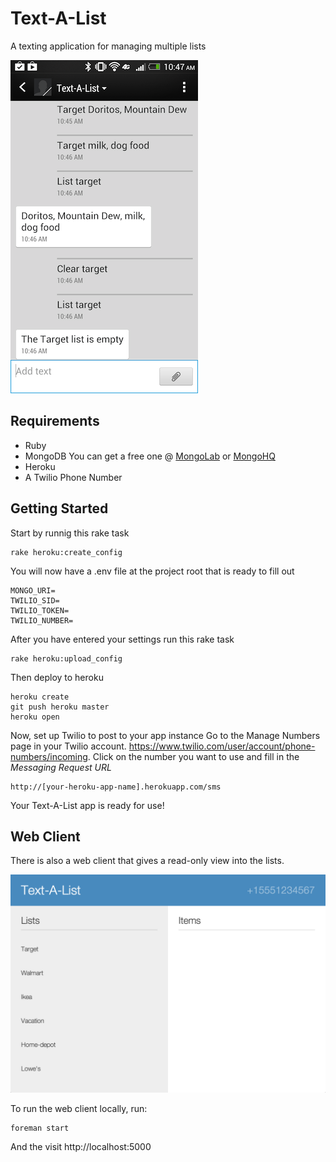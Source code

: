 # Text-A-List

A texting application for managing multiple lists

![mobile screen shot](/screens/Text-A-List_mobile.png "mobile screen shot")

## Requirements
- Ruby
- MongoDB You can get a free one @ [MongoLab](http://mongolab.com) or [MongoHQ](http://mongohq.com)
- Heroku
- A Twilio Phone Number

## Getting Started

Start by runnig this rake task
```
rake heroku:create_config
```

You will now have a .env file at the project root that is ready to fill out
```
MONGO_URI=
TWILIO_SID=
TWILIO_TOKEN=
TWILIO_NUMBER=
```

After you have entered your settings run this rake task
```
rake heroku:upload_config
```

Then deploy to heroku
```
heroku create
git push heroku master
heroku open
```

Now, set up Twilio to post to your app instance
Go to the Manage Numbers page in your Twilio account. <https://www.twilio.com/user/account/phone-numbers/incoming>. Click on the number you want to use and fill in the *Messaging Request URL*
```
http://[your-heroku-app-name].herokuapp.com/sms
```

Your Text-A-List app is ready for use!

## Web Client
There is also a web client that gives a read-only view into the lists.

![web screen shot](/screens/Text-A-List_web.png "web screen shot")

To run the web client locally, run:
```
foreman start
```
And the visit http://localhost:5000
